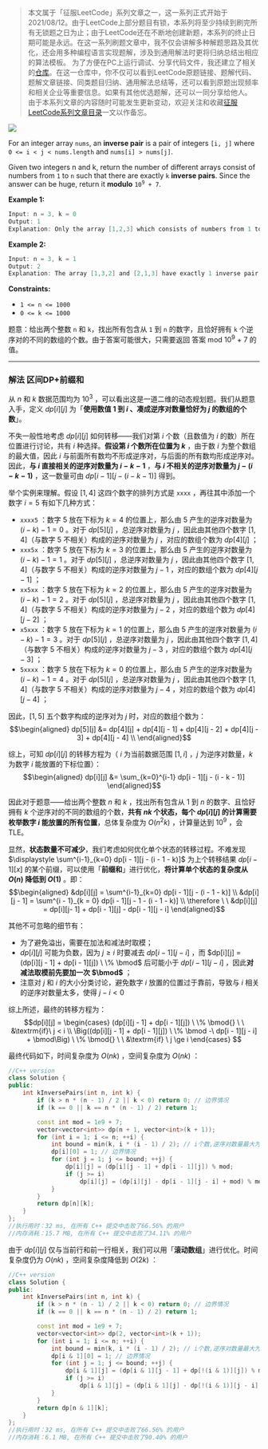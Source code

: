> 本文属于「征服LeetCode」系列文章之一，这一系列正式开始于2021/08/12。由于LeetCode上部分题目有锁，本系列将至少持续到刷完所有无锁题之日为止；由于LeetCode还在不断地创建新题，本系列的终止日期可能是永远。在这一系列刷题文章中，我不仅会讲解多种解题思路及其优化，还会用多种编程语言实现题解，涉及到通用解法时更将归纳总结出相应的算法模板。
> <b></b>
> 为了方便在PC上运行调试、分享代码文件，我还建立了相关的[仓库](https://github.com/memcpy0/LeetCode-Conquest)。在这一仓库中，你不仅可以看到LeetCode原题链接、题解代码、题解文章链接、同类题目归纳、通用解法总结等，还可以看到原题出现频率和相关企业等重要信息。如果有其他优选题解，还可以一同分享给他人。
> <b></b>
> 由于本系列文章的内容随时可能发生更新变动，欢迎关注和收藏[征服LeetCode系列文章目录](https://memcpy0.blog.csdn.net/article/details/119656559)一文以作备忘。

![](https://image-1307616428.cos.ap-beijing.myqcloud.com/Obsidian/202309101212844.png)

<p>For an integer array <code>nums</code>, an <strong>inverse pair</strong> is a pair of integers <code>[i, j]</code> where <code>0 &lt;= i &lt; j &lt; nums.length</code> and <code>nums[i] &gt; nums[j]</code>.</p>

<p>Given two integers n and k, return the number of different arrays consist of numbers from <code>1</code> to <code>n</code> such that there are exactly <code>k</code> <strong>inverse pairs</strong>. Since the answer can be huge, return it <strong>modulo</strong> <code>10<sup>9</sup> + 7</code>.</p>

 
<p><strong>Example 1:</strong></p>

```java
Input: n = 3, k = 0
Output: 1
Explanation: Only the array [1,2,3] which consists of numbers from 1 to 3 has exactly 0 inverse pairs.
```

<p><strong>Example 2:</strong></p>

```java
Input: n = 3, k = 1
Output: 2
Explanation: The array [1,3,2] and [2,1,3] have exactly 1 inverse pair.
```

 <p><strong>Constraints:</strong></p>

<ul>
	<li><code>1 &lt;= n &lt;= 1000</code></li>
	<li><code>0 &lt;= k &lt;= 1000</code></li>
</ul>

题意：给出两个整数 <code>n</code> 和 <code>k</code>，找出所有包含从 <code>1</code> 到 <code>n</code> 的数字，且恰好拥有 <code>k</code> 个逆序对的不同的数组的个数。由于答案可能很大，只需要返回 答案 mod 10<sup>9</sup> + 7 的值。 
 
---
### 解法 区间DP+前缀和
从 $n$ 和 $k$ 数据范围均为 $10^3$ ，可以看出这是一道二维的动态规划题。我们从题意入手，定义 $dp[i][j]$ 为「**使用数值 $1$ 到 $i$ 、凑成逆序对数量恰好为 $j$ 的数组的个数**」。

不失一般性地考虑 $dp[i][j]$ 如何转移——我们对第 $i$ 个数（且数值为 $i$ 的数）所在位置进行讨论，共有 $i$ 种选择。**假设第 $i$ 个数所在位置为 $k$** ，由于数 $i$ 为整个数组的最大值，因此 $i$ 与前面所有数均不形成逆序对，与后面的所有数均形成逆序对。因此，**与 $i$ 直接相关的逆序对数量为 $i - k - 1$** ，**与 $i$ 不相关的逆序对数量为 $j - (i - k - 1)$** ，这一数量可由 $dp[i - 1][j - (i - k - 1)]$ 得到。

举个实例来理解。假设 $[1, 4]$ 这四个数字的排列方式是 `xxxx` ，再往其中添加一个数字 $i = 5$ 有如下几种方式：
- `xxxx5` ：数字 $5$ 放在下标为 $k = 4$ 的位置上，那么由 $5$ 产生的逆序对数量为 $(i - k) - 1 = 0$ 。对于 $dp[5][j]$ ，总逆序对数量为 $j$ ，因此由其他四个数字 $[1, 4]$（与数字 $5$ 不相关）构成的逆序对数量为 $j$ ，对应的数组个数为 $dp[4][j]$ ；
- `xxx5x` ：数字 $5$ 放在下标为 $k = 3$ 的位置上，那么由 $5$ 产生的逆序对数量为 $(i - k) - 1 = 1$ 。对于 $dp[5][j]$ ，总逆序对数量为 $j$ ，因此由其他四个数字 $[1, 4]$（与数字 $5$ 不相关）构成的逆序对数量为 $j - 1$ ，对应的数组个数为 $dp[4][j - 1]$ ；
- `xx5xx` ：数字 $5$ 放在下标为 $k = 2$ 的位置上，那么由 $5$ 产生的逆序对数量为 $(i - k) - 1 = 2$ 。对于 $dp[5][j]$ ，总逆序对数量为 $j$ ，因此由其他四个数字 $[1, 4]$（与数字 $5$ 不相关）构成的逆序对数量为 $j - 2$ ，对应的数组个数为 $dp[4][j - 2]$ ；
- `x5xxx` ：数字 $5$ 放在下标为 $k = 1$ 的位置上，那么由 $5$ 产生的逆序对数量为 $(i - k) - 1 = 3$ 。对于 $dp[5][j]$ ，总逆序对数量为 $j$ ，因此由其他四个数字 $[1, 4]$（与数字 $5$ 不相关）构成的逆序对数量为 $j - 3$ ，对应的数组个数为 $dp[4][j - 3]$ ；
- `5xxxx` ：数字 $5$ 放在下标为 $k = 0$ 的位置上，那么由 $5$ 产生的逆序对数量为 $(i - k) - 1 = 4$ 。对于 $dp[5][j]$ ，总逆序对数量为 $j$ ，因此由其他四个数字 $[1, 4]$（与数字 $5$ 不相关）构成的逆序对数量为 $j - 4$ ，对应的数组个数为 $dp[4][j - 4]$ ；

因此，$[1, 5]$ 五个数字构成的逆序对为 $j$ 时，对应的数组个数为：
$$\begin{aligned}
dp[5][j] &= dp[4][j] + dp[4][j - 1] + dp[4][j - 2] + dp[4][j - 3] + dp[4][j - 4] \\
\end{aligned}$$

综上，可知 $dp[i][j]$ 的转移方程为（ $i$ 为当前数据范围 $[1, i]$ ，$j$ 为逆序对数量，$k$ 为数字 $i$ 能放置的下标位置）：
$$\begin{aligned}
dp[i][j] &= \sum_{k=0}^{i-1} dp[i - 1][j - (i - k - 1)]
\end{aligned}$$

因此对于题意——给出两个整数 $n$ 和 $k$ ，找出所有包含从 $1$ 到 $n$ 的数字、且恰好拥有 $k$ 个逆序对的不同的数组的个数，**共有 $nk$ 个状态，每个 $dp[i][j]$ 的计算需要枚举数字 $i$ 能放置的所有位置**，总体复杂度为 $O(n^2k)$ ，计算量达到 $10^9$ ，会TLE。

显然，**状态数量不可减少**，我们考虑如何优化单个状态的转移过程。不难发现 $\displaystyle \sum^{i-1}_{k=0} dp[i - 1][j - (i - 1 - k)]$ 为上个转移结果 $dp[i - 1][x]$ 的某个前缀，可以使用「**前缀和**」进行优化，**将计算单个状态的复杂度从 $O(n)$ 降低到 $O(1)$** 。即：
$$\begin{aligned}
&dp[i][j] = \sum^{i-1}_{k=0} dp[i - 1][j - (i - 1 - k)] \\
&dp[i][j - 1] = \sum^{i - 1}_{k = 0} dp[i - 1][j - 1 - (i - 1 - k)] \\
\therefore \ \ &dp[i][j] = dp[i][j- 1] + dp[i - 1][j] - dp[i - 1][j - i]
\end{aligned}$$

其他不可忽略的细节有：
- 为了避免溢出，需要在加法和减法时取模；
- $dp[i][j]$ 可能为负数，因为 $j \ge i$ 时要减去 $dp[i - 1][j - i]$ ，而 $dp[i][j] = (dp[i][j - 1] + dp[i - 1][j]) \ \%  \bmod$ 后可能小于 $dp[i - 1][j- i]$ ，因此**对减法取模前先要加一次 $\bmod$** ； 
- 注意对 $j$ 和 $i$ 的大小分类讨论，避免数字 $i$ 放置的位置过于靠前，导致与 $i$ 相关的逆序对数量太多，使得 $j - i \lt 0$ 

综上所述，最终的转移方程为：
$$dp[i][j] =  \begin{cases}
(dp[i][j - 1] + dp[i - 1][j]) \ \% \bmod{} \ \ &\textrm{if}\ j < i \\
\Big((dp[i][j - 1] + dp[i - 1][j]) \ \% \bmod -\ dp[i - 1][j - i] + \bmod\Big) \ \% \bmod{} \ \ &\textrm{if} \ j \ge i
\end{cases}
$$

最终代码如下，时间复杂度为 $O(nk)$ ，空间复杂度为 $O(nk)$ ：
```cpp
//C++ version
class Solution {
public:
    int kInversePairs(int n, int k) {
        if (k > n * (n - 1) / 2 || k < 0) return 0; // 边界情况
        if (k == 0 || k == n * (n - 1) / 2) return 1;

        const int mod = 1e9 + 7;
        vector<vector<int>> dp(n + 1, vector<int>(k + 1));
        for (int i = 1; i <= n; ++i) {
            int bound = min(k, i * (i - 1) / 2); // i个数,逆序对数量最大为i*(i-1)/2
            dp[i][0] = 1; // 边界情况
            for (int j = 1; j <= bound; ++j) {
                dp[i][j] = (dp[i][j - 1] + dp[i - 1][j]) % mod;
                if (j >= i)
                    dp[i][j] = (dp[i][j] - dp[i - 1][j - i] + mod) % mod;
            }
        }
        return dp[n][k];
    }
};
//执行用时：32 ms, 在所有 C++ 提交中击败了66.56% 的用户
//内存消耗：15.7 MB, 在所有 C++ 提交中击败了34.11% 的用户
```
由于 $dp[i][j]$ 仅与当前行和前一行相关，我们可以用「**滚动数组**」进行优化。时间复杂度仍为 $O(nk)$ ，空间复杂度降低到 $O(2k)$ ： 
```cpp
//C++ version
class Solution {
public:
    int kInversePairs(int n, int k) {
        if (k > n * (n - 1) / 2 || k < 0) return 0; // 边界情况
        if (k == 0 || k == n * (n - 1) / 2) return 1;

        const int mod = 1e9 + 7;
        vector<vector<int>> dp(2, vector<int>(k + 1));
        for (int i = 1; i <= n; ++i) {
            int bound = min(k, i * (i - 1) / 2); // i个数,逆序对数量最大为i*(i-1)/2
            dp[i & 1][0] = 1; // 边界情况
            for (int j = 1; j <= bound; ++j) {
                dp[i & 1][j] = (dp[i & 1][j - 1] + dp[!(i & 1)][j]) % mod;
                if (j >= i)
                    dp[i & 1][j] = (dp[i & 1][j] - dp[!(i & 1)][j - i] + mod) % mod;
            }
        }
        return dp[n & 1][k];
    }
};
//执行用时：32 ms, 在所有 C++ 提交中击败了66.56% 的用户
//内存消耗：6.1 MB, 在所有 C++ 提交中击败了90.40% 的用户
```
